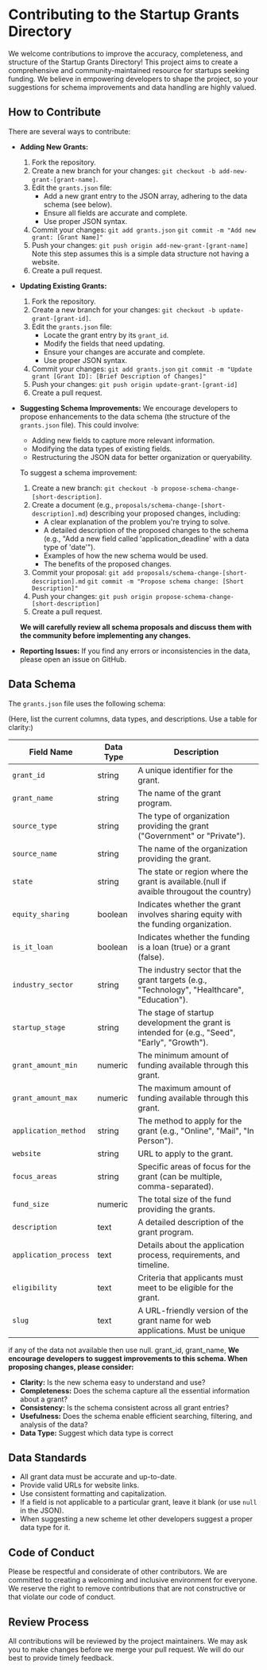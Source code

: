 # Contributing to the Startup Grants Directory

We welcome contributions to improve the accuracy, completeness, and structure of the Startup Grants Directory! This project aims to create a comprehensive and community-maintained resource for startups seeking funding. We believe in empowering developers to shape the project, so your suggestions for schema improvements and data handling are highly valued.

## How to Contribute

There are several ways to contribute:

*   **Adding New Grants:**
    1.  Fork the repository.
    2.  Create a new branch for your changes: `git checkout -b add-new-grant-[grant-name]`.
    3.  Edit the `grants.json` file:
        *   Add a new grant entry to the JSON array, adhering to the data schema (see below).
        *   Ensure all fields are accurate and complete.
        *   Use proper JSON syntax.
    4.  Commit your changes: `git add grants.json`
        `git commit -m "Add new grant: [Grant Name]"`
    5.  Push your changes: `git push origin add-new-grant-[grant-name]`
        Note this step assumes this is a simple data structure not having a website.
    6.  Create a pull request.

*   **Updating Existing Grants:**
    1.  Fork the repository.
    2.  Create a new branch for your changes: `git checkout -b update-grant-[grant-id]`.
    3.  Edit the `grants.json` file:
        *   Locate the grant entry by its `grant_id`.
        *   Modify the fields that need updating.
        *   Ensure your changes are accurate and complete.
        *   Use proper JSON syntax.
    4.  Commit your changes: `git add grants.json`
        `git commit -m "Update grant [Grant ID]: [Brief Description of Changes]"`
    5.  Push your changes: `git push origin update-grant-[grant-id]`
    6.  Create a pull request.

*   **Suggesting Schema Improvements:**
    We encourage developers to propose enhancements to the data schema (the structure of the `grants.json` file). This could involve:
    *   Adding new fields to capture more relevant information.
    *   Modifying the data types of existing fields.
    *   Restructuring the JSON data for better organization or queryability.

    To suggest a schema improvement:
    1.  Create a new branch: `git checkout -b propose-schema-change-[short-description]`.
    2.  Create a document (e.g., `proposals/schema-change-[short-description].md`) describing your proposed changes, including:
        *   A clear explanation of the problem you're trying to solve.
        *   A detailed description of the proposed changes to the schema (e.g., "Add a new field called 'application_deadline' with a data type of 'date'").
        *   Examples of how the new schema would be used.
        *   The benefits of the proposed changes.
    3.  Commit your proposal: `git add proposals/schema-change-[short-description].md`
        `git commit -m "Propose schema change: [Short Description]"`
    4.  Push your changes: `git push origin propose-schema-change-[short-description]`
    5.  Create a pull request.

    **We will carefully review all schema proposals and discuss them with the community before implementing any changes.**

*   **Reporting Issues:**
    If you find any errors or inconsistencies in the data, please open an issue on GitHub.

## Data Schema

The `grants.json` file uses the following schema:

(Here, list the current columns, data types, and descriptions. Use a table for clarity:)

| Field Name           | Data Type | Description                                                                                           |
|----------------------|-----------|-------------------------------------------------------------------------------------------------------|
| `grant_id`           | string    | A unique identifier for the grant.                                                                    |
| `grant_name`         | string    | The name of the grant program.                                                                        |
| `source_type`        | string    | The type of organization providing the grant ("Government" or "Private").                             |
| `source_name`        | string    | The name of the organization providing the grant.                                                     |
| `state`              | string    | The state or region where the grant is available.(null if avaible througout the country)              |
| `equity_sharing`     | boolean   | Indicates whether the grant involves sharing equity with the funding organization.                    |
| `is_it_loan`         | boolean   | Indicates whether the funding is a loan (true) or a grant (false).                                    |
| `industry_sector`    | string    | The industry sector that the grant targets (e.g., "Technology", "Healthcare", "Education").           |
| `startup_stage`      | string    | The stage of startup development the grant is intended for (e.g., "Seed", "Early", "Growth").         |
| `grant_amount_min`   | numeric   | The minimum amount of funding available through this grant.                                           |
| `grant_amount_max`   | numeric   | The maximum amount of funding available through this grant.                                           |
| `application_method` | string    | The method to apply for the grant (e.g., "Online", "Mail", "In Person").                              |
| `website`            | string    | URL to apply to the grant.                                                                            |
| `focus_areas`        | string    | Specific areas of focus for the grant (can be multiple, comma-separated).                             |
| `fund_size`          | numeric   | The total size of the fund providing the grants.                                                      |
| `description`        | text      | A detailed description of the grant program.                                                          |
| `application_process`| text      | Details about the application process, requirements, and timeline.                                    |
| `eligibility`        | text      | Criteria that applicants must meet to be eligible for the grant.                                      |
| `slug`               | text      | A URL-friendly version of the grant name for web applications. Must be unique                         |

if any of the data not available then use null. grant_id, grant_name, 
**We encourage developers to suggest improvements to this schema. When proposing changes, please consider:**

*   **Clarity:** Is the new schema easy to understand and use?
*   **Completeness:** Does the schema capture all the essential information about a grant?
*   **Consistency:** Is the schema consistent across all grant entries?
*   **Usefulness:** Does the schema enable efficient searching, filtering, and analysis of the data?
*   **Data Type:** Suggest which data type is correct

## Data Standards

*   All grant data must be accurate and up-to-date.
*   Provide valid URLs for website links.
*   Use consistent formatting and capitalization.
*   If a field is not applicable to a particular grant, leave it blank (or use `null` in the JSON).
*   When suggesting a new scheme let other developers suggest a proper data type for it.

## Code of Conduct

Please be respectful and considerate of other contributors. We are committed to creating a welcoming and inclusive environment for everyone. We reserve the right to remove contributions that are not constructive or that violate our code of conduct.

## Review Process

All contributions will be reviewed by the project maintainers. We may ask you to make changes before we merge your pull request. We will do our best to provide timely feedback.
